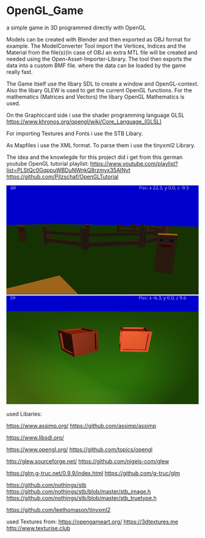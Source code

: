 # OpenGL_Game
a simple game in 3D programmed directly with OpenGL

Models can be created with Blender and then exported as OBJ format for example.
The ModelConverter Tool import the Vertices, Indices and the Material from the file(s)(in case of OBJ an extra MTL file will be created and needed
using the Open-Asset-Importer-Library. The tool then exports the data into a custom BMF file. where the data can be loaded by the game really fast.

The Game itself use the libary SDL to create a window and OpenGL-context. Also the libary GLEW is used to get the current OpenGL functions.
For the mathematics (Matrices and Vectors) the libary OpenGL Mathematics is used.

On the Graphiccard side i use the shader programming language GLSL
https://www.khronos.org/opengl/wiki/Core_Language_(GLSL)

For importing Textures and Fonts i use the STB Libary.

As Mapfiles i use the XML format. To parse them i use the tinyxml2 Library.

The idea and the knowlegde for this project did i get from this german youtube OpenGL tutorial playlist:
https://www.youtube.com/playlist?list=PLStQc0GqppuWBDuNWnkQ8rzmyx35AINyt
https://github.com/Pilzschaf/OpenGLTutorial

![](Images/screenshot1.png)
![](Images/screenshot2.png)

used Libaries:

https://www.assimp.org/
https://github.com/assimp/assimp

https://www.libsdl.org/

https://www.opengl.org/
https://github.com/topics/opengl

http://glew.sourceforge.net/
https://github.com/nigels-com/glew

https://glm.g-truc.net/0.9.9/index.html
https://github.com/g-truc/glm

https://github.com/nothings/stb
https://github.com/nothings/stb/blob/master/stb_image.h
https://github.com/nothings/stb/blob/master/stb_truetype.h

https://github.com/leethomason/tinyxml2

used Textures from:
https://opengameart.org/
https://3dtextures.me
http://www.texturise.club


